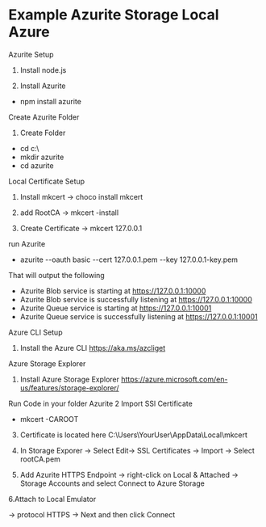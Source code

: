 # Example Azurite Storage Local Azure

Azurite Setup
1. Install node.js

2. Install Azurite
- npm install azurite

Create Azurite Folder

1. Create Folder
- cd c:\
- mkdir azurite
- cd azurite

Local Certificate Setup

1. Install mkcert -> choco install mkcert

2. add RootCA -> mkcert -install

3. Create Certificate -> mkcert 127.0.0.1

run Azurite
-  azurite --oauth basic --cert 127.0.0.1.pem --key 127.0.0.1-key.pem

That will output the following

- Azurite Blob service is starting at https://127.0.0.1:10000
- Azurite Blob service is successfully listening at https://127.0.0.1:10000
- Azurite Queue service is starting at https://127.0.0.1:10001
- Azurite Queue service is successfully listening at https://127.0.0.1:10001

Azure CLI Setup 

1. Install the Azure CLI https://aka.ms/azcliget

Azure Storage Explorer

1. Install Azure Storage Explorer
https://azure.microsoft.com/en-us/features/storage-explorer/

Run Code in your folder Azurite
2 Import SSl Certificate
- mkcert -CAROOT

3. Certificate is located here C:\Users\YourUser\AppData\Local\mkcert

4. In Storage Exporer -> Select Edit-> SSL Certificates -> Import -> Select rootCA.pem

5. Add Azurite HTTPS Endpoint -> right-click on Local & Attached -> Storage Accounts and select Connect to Azure Storage

6.Attach to Local Emulator

-> protocol HTTPS -> Next and then click Connect
